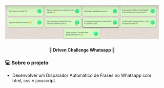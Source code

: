 <h1 align="center">
    <img alt="mensageiro para o Whatsapp" title="#DrivenChallengeWhatsapp" src="./.github/template.jpg" />
</h1>

<h4 align="center"> 
	🚧 Driven Challenge Whatsapp 🚀
</h4> 

### 💻 Sobre o projeto

- Desenvolver um Disparador Automático de Frases no Whatsapp com html, css e javascript.
